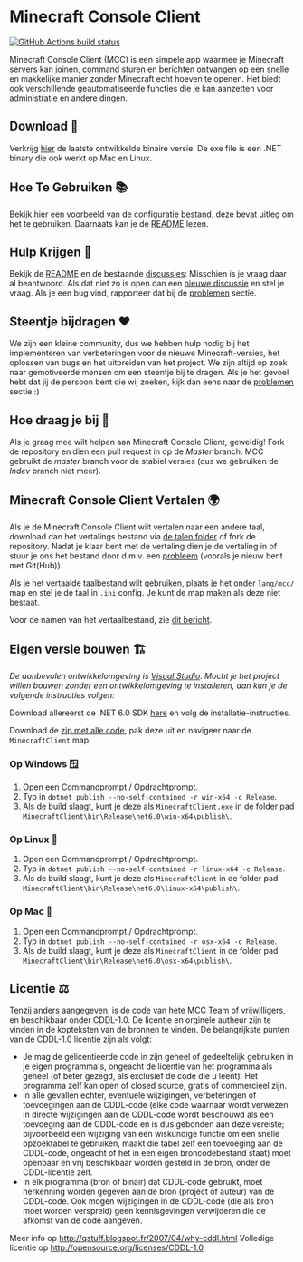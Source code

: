 Minecraft Console Client
========================

[![GitHub Actions build status](https://github.com/MCCTeam/Minecraft-Console-Client/actions/workflows/build-and-release.yml/badge.svg)](https://github.com/MCCTeam/Minecraft-Console-Client/releases/latest)

Minecraft Console Client (MCC) is een simpele app waarmee je Minecraft servers kan joinen, command sturen en berichten ontvangen op een snelle en makkelijke manier zonder Minecraft echt hoeven te openen. Het biedt ook verschillende geautomatiseerde functies die je kan aanzetten voor administratie en andere dingen.

## Download 🔽

Verkrijg [hier](https://github.com/MCCTeam/Minecraft-Console-Client/releases/latest) de laatste ontwikkelde binaire versie.
De exe file is een .NET binary die ook werkt op Mac en Linux.

## Hoe Te Gebruiken  📚

Bekijk [hier](MinecraftClient/config/) een voorbeeld van de configuratie bestand, deze bevat uitleg om het te gebruiken. Daarnaats kan je de [README](https://github.com/MCCTeam/Minecraft-Console-Client/tree/master/MinecraftClient/config#minecraft-console-client-user-manual) lezen.

## Hulp Krijgen 🙋

Bekijk de [README](https://github.com/MCCTeam/Minecraft-Console-Client/tree/master/MinecraftClient/config#minecraft-console-client-user-manual) en de bestaande [discussies](https://github.com/MCCTeam/Minecraft-Console-Client/discussions): Misschien is je vraag daar al beantwoord. Als dat niet zo is open dan een [nieuwe discussie](https://github.com/MCCTeam/Minecraft-Console-Client/discussions/new) en stel je vraag. Als je een bug vind, rapporteer dat bij de [problemen](https://github.com/MCCTeam/Minecraft-Console-Client/issues) sectie.

## Steentje bijdragen ❤️
 
We zijn een kleine community, dus we hebben hulp nodig bij het implementeren van verbeteringen voor de nieuwe Minecraft-versies, het oplossen van bugs en het uitbreiden van het project. We zijn altijd op zoek naar gemotiveerde mensen om een steentje bij te dragen. Als je het gevoel hebt dat jij de persoon bent die wij zoeken, kijk dan eens naar de [problemen](https://github.com/MCCTeam/Minecraft-Console-Client/issues?q=is%3Aissue+is%3Aopen+label%3Awaiting-for%3Acontributor) sectie :)

## Hoe draag je bij 📝

Als je graag mee wilt helpen aan Minecraft Console Client, geweldig! Fork de repository en dien een pull request in op de *Master* branch. MCC gebruikt de *master* branch voor de stabiel versies (dus we gebruiken de *Indev* branch niet meer).

## Minecraft Console Client Vertalen 🌍

Als je de Minecraft Console Client wilt vertalen naar een andere taal, download dan het vertalings bestand via [de talen folder](https://github.com/MCCTeam/Minecraft-Console-Client/tree/master/MinecraftClient/Resources/lang) of fork de repository. Nadat je klaar bent met de vertaling dien je de vertaling in of stuur je ons het bestand door d.m.v. een [probleem](https://github.com/MCCTeam/Minecraft-Console-Client/issues) (voorals je nieuw bent met Git(Hub)).

Als je het vertaalde taalbestand wilt gebruiken, plaats je het onder `lang/mcc/` map en stel je de taal in `.ini` config. Je kunt de map maken als deze niet bestaat.

Voor de namen van het vertaalbestand, zie [dit bericht](https://github.com/MCCTeam/Minecraft-Console-Client/pull/1282#issuecomment-711150715).

## Eigen versie bouwen 🏗️

_De aanbevolen ontwikkelomgeving is [Visual Studio](https://visualstudio.microsoft.com/). Mocht je het project willen bouwen zonder een ontwikkelomgeving te installeren, dan kun je de volgende instructies volgen:_

Download allereerst de .NET 6.0 SDK [here](https://dotnet.microsoft.com/en-us/download) en volg de installatie-instructies.

Download de [zip met alle code](https://github.com/MCCTeam/Minecraft-Console-Client/archive/master.zip), pak deze uit en navigeer naar de `MinecraftClient` map.

### Op Windows 🪟

1. Open een Commandprompt / Opdrachtprompt.
2. Typ in `dotnet publish --no-self-contained -r win-x64 -c Release`.
3. Als de build slaagt, kunt je deze als `MinecraftClient.exe` in de folder pad `MinecraftClient\bin\Release\net6.0\win-x64\publish\`.

### Op Linux 🐧

1. Open een Commandprompt / Opdrachtprompt.
2. Typ in `dotnet publish --no-self-contained -r linux-x64 -c Release`.
3. Als de build slaagt, kunt je deze als `MinecraftClient` in de folder pad `MinecraftClient\bin\Release\net6.0\linux-x64\publish\`.

### Op Mac 🍎

1. Open een Commandprompt / Opdrachtprompt.
2. Typ in `dotnet publish --no-self-contained -r osx-x64 -c Release`.
3. Als de build slaagt, kunt je deze als `MinecraftClient` in de folder pad `MinecraftClient\bin\Release\net6.0\osx-x64\publish\`.

## Licentie ⚖️

Tenzij anders aangegeven, is de code van hete MCC Team of vrijwilligers, en beschikbaar onder CDDL-1.0. De licentie en orginele autheur zijn te vinden in de kopteksten van de bronnen te vinden.
De belangrijkste punten van de CDDL-1.0 licentie zijn als volgt:

- Je mag de gelicentieerde code in zijn geheel of gedeeltelijk gebruiken in je eigen programma's, ongeacht de licentie van het programma als geheel (of beter gezegd, als exclusief de code die u leent). Het programma zelf kan open of closed source, gratis of commercieel zijn.
- In alle gevallen echter, eventuele wijzigingen, verbeteringen of toevoegingen aan de CDDL-code (elke code waarnaar wordt verwezen in directe wijzigingen aan de CDDL-code wordt beschouwd als een toevoeging aan de CDDL-code en is dus gebonden aan deze vereiste; bijvoorbeeld een wijziging van een wiskundige functie om een snelle opzoektabel te gebruiken, maakt die tabel zelf een toevoeging aan de CDDL-code,  ongeacht of het in een eigen broncodebestand staat) moet openbaar en vrij beschikbaar worden gesteld in de bron, onder de CDDL-licentie zelf.
- In elk programma (bron of binair) dat CDDL-code gebruikt, moet herkenning worden gegeven aan de bron (project of auteur) van de CDDL-code. Ook mogen wijzigingen in de CDDL-code (die als bron moet worden verspreid) geen kennisgevingen verwijderen die de afkomst van de code aangeven.

Meer info op http://qstuff.blogspot.fr/2007/04/why-cddl.html
Volledige licentie op http://opensource.org/licenses/CDDL-1.0
